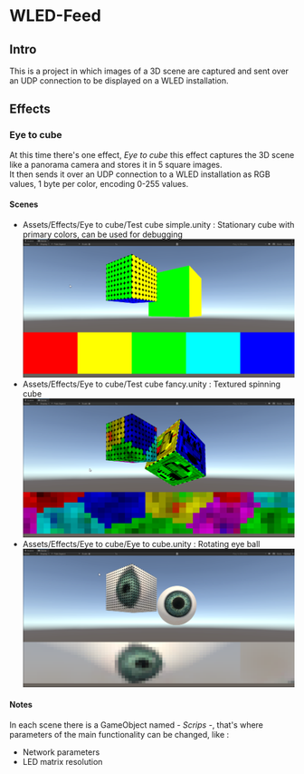 # WLED-Feed

## Intro
This is a project in which images of a 3D scene are captured and sent over an UDP connection to be displayed on a WLED installation.

## Effects

### Eye to cube
At this time there's one effect, _Eye to cube_ this effect captures the 3D scene like a panorama camera and stores it in 5 square images.  
It then sends it over an UDP connection to a WLED installation as RGB values, 1 byte per color, encoding 0-255 values.

#### Scenes
-   Assets/Effects/Eye to cube/Test cube simple.unity : Stationary cube with primary colors, can be used for debugging
  ![Test cube simple](WLED-Feed-Unity/Docs/Test-cube-simple.png)  
- Assets/Effects/Eye to cube/Test cube fancy.unity : Textured spinning cube  
  ![Test cube fancy](WLED-Feed-Unity/Docs/Test-cube-fancy.png)  
- Assets/Effects/Eye to cube/Eye to cube.unity : Rotating eye ball  
  ![Eye to cube](WLED-Feed-Unity/Docs/Eye-to-cube.png)  

#### Notes
In each scene there is a GameObject named _- Scrips -_, that's where parameters of the main functionality can be changed, like :

- Network parameters
- LED matrix resolution
